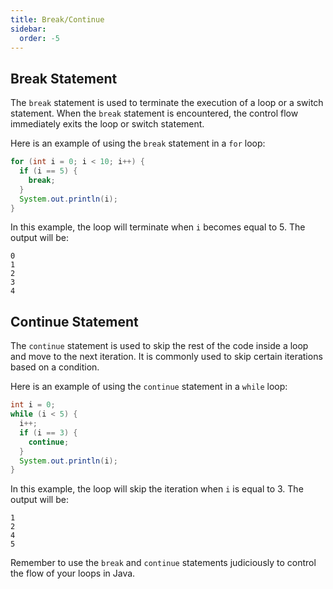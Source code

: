 ```yaml
---
title: Break/Continue
sidebar:
  order: -5
---
```

## Break Statement

The `break` statement is used to terminate the execution of a loop or a switch statement. When the `break` statement is encountered, the control flow immediately exits the loop or switch statement.

Here is an example of using the `break` statement in a `for` loop:

```java
for (int i = 0; i < 10; i++) {
  if (i == 5) {
    break;
  }
  System.out.println(i);
}
```

In this example, the loop will terminate when `i` becomes equal to 5. The output will be:

```
0
1
2
3
4
```

## Continue Statement

The `continue` statement is used to skip the rest of the code inside a loop and move to the next iteration. It is commonly used to skip certain iterations based on a condition.

Here is an example of using the `continue` statement in a `while` loop:

```java
int i = 0;
while (i < 5) {
  i++;
  if (i == 3) {
    continue;
  }
  System.out.println(i);
}
```

In this example, the loop will skip the iteration when `i` is equal to 3. The output will be:

```
1
2
4
5
```

Remember to use the `break` and `continue` statements judiciously to control the flow of your loops in Java.
